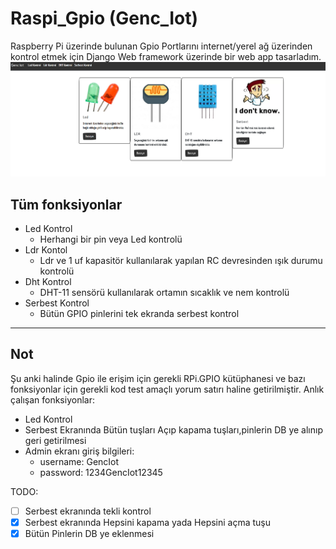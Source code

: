 # Raspi_Gpio (Genc_Iot)
Raspberry Pi üzerinde bulunan Gpio Portlarını internet/yerel ağ üzerinden kontrol etmek için Django Web framework üzerinde bir web app tasarladım.
![Anaekran](https://raw.githubusercontent.com/mgenc2077/Raspi_iot/master/anaekran.png)
## Tüm fonksiyonlar
* Led Kontrol
  * Herhangi bir pin veya Led kontrolü
* Ldr Kontol
  * Ldr ve 1 uf kapasitör kullanılarak yapılan RC devresinden ışık durumu kontrolü
* Dht Kontrol
  * DHT-11 sensörü kullanılarak ortamın sıcaklık ve nem kontrolü
* Serbest Kontrol
  * Bütün GPIO pinlerini tek ekranda serbest kontrol

---
## Not
Şu anki halinde Gpio ile erişim için gerekli RPi.GPIO kütüphanesi ve bazı fonksiyonlar için gerekli kod test amaçlı yorum satırı haline getirilmiştir.
Anlık çalışan fonksiyonlar:
* Led Kontrol
* Serbest Ekranında Bütün tuşları Açıp kapama tuşları,pinlerin DB ye alınıp geri getirilmesi
* Admin ekranı giriş bilgileri:
  * username: GencIot
  * password: 1234GencIot12345

TODO:
* [ ] Serbest ekranında tekli kontrol
* [x] Serbest ekranında Hepsini kapama yada Hepsini açma tuşu
* [x] Bütün Pinlerin DB ye eklenmesi